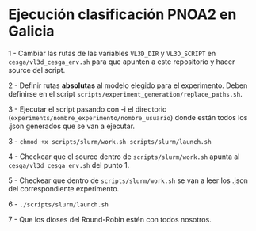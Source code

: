 # Ejecución clasificación PNOA2 en Galicia

1 - Cambiar las rutas de las variables `VL3D_DIR` y `VL3D_SCRIPT` en `cesga/vl3d_cesga_env.sh` para que apunten a este repositorio y hacer source del script.

2 - Definir rutas **absolutas** al modelo elegido para el experimento. Deben definirse en el script `scripts/experiment_generation/replace_paths.sh`. 

3 - Ejecutar el script pasando con -i el directorio (`experiments/nombre_experimento/nombre_usuario`) donde están todos los .json generados que se van a ejecutar.

3 - `chmod +x scripts/slurm/work.sh scripts/slurm/launch.sh`

4 - Checkear que el source dentro de `scripts/slurm/work.sh` apunta al `cesga/vl3d_cesga_env.sh` del punto 1.

5 - Checkear que dentro de `scripts/slurm/work.sh` se van a leer los .json del correspondiente experimento.

6 - `./scripts/slurm/launch.sh`

7 - Que los dioses del Round-Robin estén con todos nosotros.

